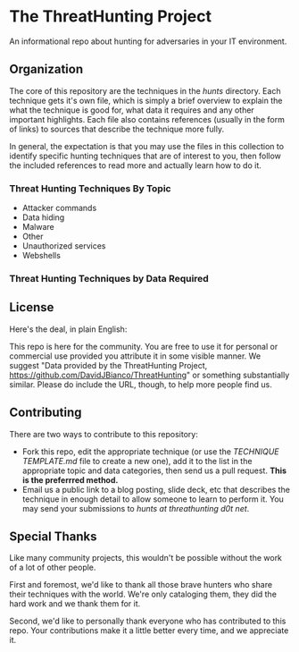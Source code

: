 # The ThreatHunting Project
An informational repo about hunting for adversaries in your IT environment.

## Organization
The core of this repository are the techniques in the *hunts* directory.  Each technique gets it's own file, which is simply a brief overview to explain the what the technique is good for, what data it requires and any other important highlights.  Each file also contains references (usually in the form of links) to sources that describe the technique more fully.

In general, the expectation is that you may use the files in this collection to identify specific hunting techniques that are of interest to you, then follow the included references to read more and actually learn how to do it.

### Threat Hunting Techniques By Topic

* Attacker commands
* Data hiding
* Malware
* Other
* Unauthorized services
* Webshells

### Threat Hunting Techniques by Data Required

## License
Here's the deal, in plain English:

This repo is here for the community. You are free to use it for personal or commercial use provided you attribute it in some visible manner.  We suggest "Data provided by the ThreatHunting Project, https://github.com/DavidJBianco/ThreatHunting" or something substantially similar.  Please do include the URL, though, to help more people find us.

## Contributing
There are two ways to contribute to this repository:

- Fork this repo, edit the appropriate technique (or use the *TECHNIQUE TEMPLATE.md* file to create a new one), add it to the list in the appropriate topic and data categories, then send us a pull request.  **This is the preferrred method.**
- Email us a public link to a blog posting, slide deck, etc that describes the technique in enough detail to allow someone to learn to perform it.  You may send your submissions to *hunts at threathunting d0t net*.

## Special Thanks
Like many community projects, this wouldn't be possible without the work of a lot of other people.

First and foremost, we'd like to thank all those brave hunters who share their techniques with the world.  We're only cataloging them, they did the hard work and we thank them for it.

Second, we'd like to personally thank everyone who has contributed to this repo.  Your contributions make it a little better every time, and we appreciate it.
